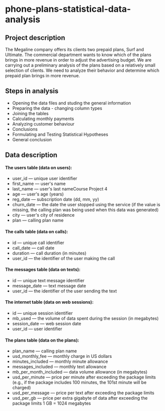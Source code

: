 # phone-plans-statistical-data-analysis

## Project description

The Megaline company offers its clients two prepaid plans, Surf and Ultimate. The commercial department wants to know which of the plans brings in more revenue in order to adjust the advertising budget. We are carrying out a preliminary analysis of the plans based on a relatively small selection of clients. We need to analyze their behavior and determine which prepaid plan brings in more revenue. 

## Steps in analysis

 - Opening the data files and studing the general information
 - Preparing the data - changing column types
 - Joining the tables
 - Calculating monthly payments
 - Analyzing customer behaviour
 - Conclusions
 - Formulating and Testing Statistical Hypotheses
 - General conclusion

## Data description
#### The users table (data on users):
  - user_id — unique user identifier
  - first_name — user's name
  - last_name — user's last nameCourse Project 4
  - age — user's age (years)
  - reg_date — subscription date (dd, mm, yy)
  - churn_date — the date the user stopped using the service (if the value is
  missing, the calling plan was being used when this data was generated)
  - city — user's city of residence
  - plan — calling plan name
  
#### The calls table (data on calls):
  - id — unique call identifier
  - call_date — call date
  - duration — call duration (in minutes)
  - user_id — the identifier of the user making the call
#### The messages table (data on texts):
  - id — unique text message identifier
  - message_date — text message date
  - user_id — the identifier of the user sending the text
#### The internet table (data on web sessions):
  - id — unique session identifier
  - mb_used — the volume of data spent during the session (in megabytes)
  - session_date — web session date
  - user_id — user identifier
#### The plans table (data on the plans):
  - plan_name — calling plan name
  - usd_monthly_fee — monthly charge in US dollars
  - minutes_included — monthly minute allowance
  - messages_included — monthly text allowance
  - mb_per_month_included — data volume allowance (in megabytes)
  - usd_per_minute — price per minute after exceeding the package limits
  (e.g., if the package includes 100 minutes, the 101st minute will be charged)
  - usd_per_message — price per text after exceeding the package limits
  - usd_per_gb — price per extra gigabyte of data after exceeding the package limits 1 GB = 1024 megabytes
